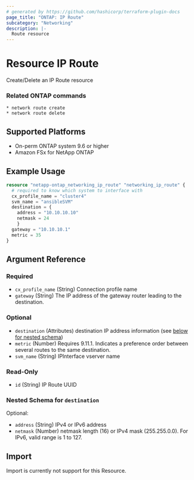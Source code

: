 ```yaml
---
# generated by https://github.com/hashicorp/terraform-plugin-docs
page_title: "ONTAP: IP Route"
subcategory: "Networking"
description: |-
  Route resource
---
```


# Resource IP Route

Create/Delete an IP Route resource

### Related ONTAP commands
```commandline
* network route create
* network route delete
```

## Supported Platforms
* On-perm ONTAP system 9.6 or higher
* Amazon FSx for NetApp ONTAP

## Example Usage

```terraform
resource "netapp-ontap_networking_ip_route" "networking_ip_route" {
  # required to know which system to interface with
  cx_profile_name = "cluster4"
  svm_name = "ansibleSVM"
  destination = {
    address = "10.10.10.10"
    netmask = 24
    }
  gateway = "10.10.10.1"
  metric = 35
}
```



<!-- schema generated by tfplugindocs -->
## Argument Reference

### Required

- `cx_profile_name` (String) Connection profile name
- `gateway` (String) The IP address of the gateway router leading to the destination.

### Optional

- `destination` (Attributes) destination IP address information (see [below for nested schema](#nestedatt--destination))
- `metric` (Number) Requires 9.11.1. Indicates a preference order between several routes to the same destination.
- `svm_name` (String) IPInterface vserver name

### Read-Only

- `id` (String) IP Route UUID

<a id="nestedatt--destination"></a>
### Nested Schema for `destination`

Optional:

- `address` (String) IPv4 or IPv6 address
- `netmask` (Number) netmask length (16) or IPv4 mask (255.255.0.0). For IPv6, valid range is 1 to 127.

## Import
Import is currently not support for this Resource.
